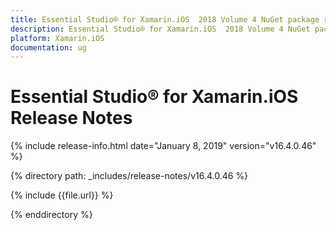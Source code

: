 ```yaml
---
title: Essential Studio® for Xamarin.iOS  2018 Volume 4 NuGet package release  Release Notes  
description: Essential Studio® for Xamarin.iOS  2018 Volume 4 NuGet package release  Release Notes  
platform: Xamarin.iOS
documentation: ug
---
```


# Essential Studio® for Xamarin.iOS  Release Notes  

{% include release-info.html date="January 8, 2019"  version="v16.4.0.46" %} 


{% directory path: _includes/release-notes/v16.4.0.46 %}

{% include {{file.url}} %}

{% enddirectory %}